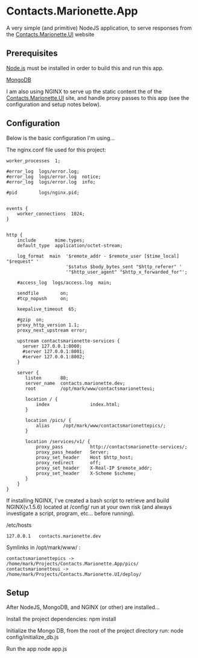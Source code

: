 Contacts.Marionette.App
=======================

A very simple (and primitive) NodeJS application, to serve responses from
the [Contacts.Marionette.UI](https://github.com/mtimmermann/Contacts.Marionette.UI) website


## Prerequisites ##
[Node.js](http://nodejs.org/) must be installed in order to build this and run this app.

[MongoDB](http://www.mongodb.org/)

I am also using NGINX to serve up the static content the of the [Contacts.Marionette.UI](https://github.com/mtimmermann/Contacts.Marionette.UI) site, and handle proxy passes to this app (see the configuration and setup notes below).


## Configuration ##

Below is the basic configuration I'm using...

The nginx.conf file used for this project:
```
worker_processes  1;

#error_log  logs/error.log;
#error_log  logs/error.log  notice;
#error_log  logs/error.log  info;

#pid        logs/nginx.pid;


events {
    worker_connections  1024;
}


http {
    include       mime.types;
    default_type  application/octet-stream;

    log_format  main  '$remote_addr - $remote_user [$time_local] "$request" '
                      '$status $body_bytes_sent "$http_referer" '
                      '"$http_user_agent" "$http_x_forwarded_for"';

    #access_log  logs/access.log  main;

    sendfile        on;
    #tcp_nopush     on;

    keepalive_timeout  65;

    #gzip  on;
    proxy_http_version 1.1;
    proxy_next_upstream error;

    upstream contactsmarionette-services {
      server 127.0.0.1:8000;
      #server 127.0.0.1:8001;
      #server 127.0.0.1:8002;
    }

    server {
       listen       80;
       server_name  contacts.marionette.dev;
       root         /opt/mark/www/contactsmarionetteui;

       location / {
           index               index.html;
       }

       location /pics/ {
           alias     /opt/mark/www/contactsmarionettepics/;
       }

       location /services/v1/ {
           proxy_pass          http://contactsmarionette-services/;
           proxy_pass_header   Server;
           proxy_set_header    Host $http_host;
           proxy_redirect      off;
           proxy_set_header    X-Real-IP $remote_addr;
           proxy_set_header    X-Scheme $scheme;
       }
    }
}
```

If installing NGINX, I've created a bash script to retrieve and build NGINX(v.1.5.6) located at /config/  run at your own risk (and always investigate a script, program, etc... before running).


/etc/hosts
```
127.0.0.1   contacts.marionette.dev
```

Symlinks in /opt/mark/www/ :
```
contactsmarionettepics -> /home/mark/Projects/Contacts.Marionette.App/pics/
contactsmarionetteui -> /home/mark/Projects/Contacts.Marionette.UI/deploy/
```


## Setup ##
After NodeJS, MongoDB, and NGINX (or other) are installed...

Install the project dependencies:
npm install

Initialize the Mongo DB, from the root of the project directory run:
node config/initialize_db.js

Run the app
node app.js

